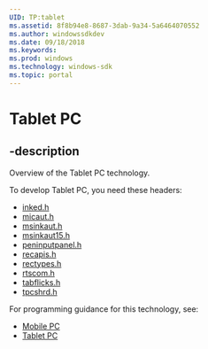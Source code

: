 ```yaml
---
UID: TP:tablet
ms.assetid: 8f8b94e8-8687-3dab-9a34-5a6464070552
ms.author: windowssdkdev
ms.date: 09/18/2018
ms.keywords: 
ms.prod: windows
ms.technology: windows-sdk
ms.topic: portal
---
```


# Tablet PC

## -description

Overview of the Tablet PC technology.

To develop Tablet PC, you need these headers:

 * [inked.h](../inked/index.md)
 * [micaut.h](../micaut/index.md)
 * [msinkaut.h](../msinkaut/index.md)
 * [msinkaut15.h](../msinkaut15/index.md)
 * [peninputpanel.h](../peninputpanel/index.md)
 * [recapis.h](../recapis/index.md)
 * [rectypes.h](../rectypes/index.md)
 * [rtscom.h](../rtscom/index.md)
 * [tabflicks.h](../tabflicks/index.md)
 * [tpcshrd.h](../tpcshrd/index.md)

For programming guidance for this technology, see:
* [Mobile PC](https://msdn.microsoft.com/en-us/library/dd302492(v=vs.85).aspx)
* [Tablet PC](/windows/desktop/tablet)

